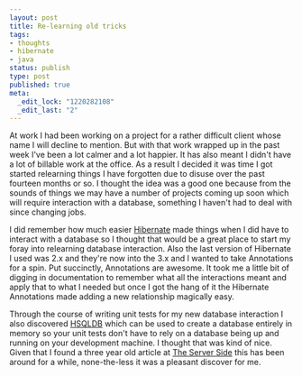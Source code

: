 ```yaml
--- 
layout: post
title: Re-learning old tricks
tags: 
- thoughts
- hibernate
- java
status: publish
type: post
published: true
meta: 
  _edit_lock: "1220282108"
  _edit_last: "2"
---
```

At work I had been working on a project for a rather difficult client whose name I will decline to mention. But with that work wrapped up in the past week I've been a lot calmer and a lot happier. It has also meant I didn't have a lot of billable work at the office. As a result I decided it was time I got started relearning things I have forgotten due to disuse over the past fourteen months or so. I thought the idea was a good one because from the sounds of things we may have a number of projects coming up soon which will require interaction with a database, something I haven't had to deal with since changing jobs.

I did remember how much easier <a href="http://www.hibernate.org" title="Hibernate">Hibernate</a> made things when I did have to interact with a database so I thought that would be a great place to start my foray into relearning database interaction. Also the last version of Hibernate I used was 2.x and they're now into the 3.x and I wanted to take Annotations for a spin. Put succinctly, Annotations are awesome. It took me a little bit of digging in documentation to remember what all the interactions meant and apply that to what I needed but once I got the hang of it the Hibernate Annotations made adding a new relationship magically easy.

Through the course of writing unit tests for my new database interaction I also discovered <a href="http://hsqldb.org/" title="HSQLDB">HSQLDB</a> which can be used to create a database entirely in memory so your unit tests don't have to rely on a database being up and running on your development machine. I thought that was kind of nice. Given that I found a three year old article at <a href="http://www.theserverside.com/tt/articles/article.tss?l=UnitTesting" title="The Server Side">The Server Side</a> this has been around for a while, none-the-less it was a pleasant discover for me.
